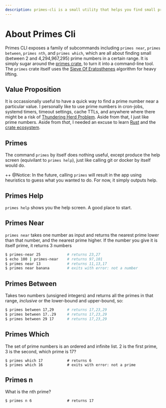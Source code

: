 ```yaml
---
description: primes-cli is a small utility that helps you find small prime numbers.
---
```


# About Primes Cli

Primes CLI exposes a family of subcommands including `primes near`, `primes between`, `primes nth`, and `primes which`, which are all about finding small (between 2 and 4,294,967,295) prime numbers in a certain range. It is simply sugar around the [primes crate](https://crates.io/crates/primes), to turn it into a command-line tool. The `primes` crate itself uses the [Sieve Of Eratosthenes](https://en.wikipedia.org/wiki/Sieve_of_Eratosthenes) algorithm for heavy lifting.

## Value Proposition

It is occassionally useful to have a quick way to find a prime number near a particular value. I personally like to use prime numbers in cron-jobs, systemd timers, timeout settings, cache TTLs, and anywhere where there might be a risk of [Thundering Herd Problem](https://en.wikipedia.org/wiki/Thundering_herd_problem). Aside from that, I just like prime numbers. Aside from _that_, I needed an excuse to learn [Rust](https://www.rust-lang.org/) and the [crate ecosystem](https://doc.rust-lang.org/cargo/guide/).

## Primes

The command `primes` by itself does nothing useful, except produce the help screen (equivilant to `primes help`), just like calling git or docker by itself would do.

++ @Notice: In the future, calling `primes` will result in the app using heuristics to guess what you wanted to do. For now, it simply outputs help.

## Primes Help

`primes help` shows you the help screen. A good place to start.

## Primes Near

`primes near` takes one number as input and returns the nearest prime lower than that number, and the nearest prime higher. If the number you give it is itself prime, it returns 3 numbers

```bash
$ primes-near 25            # returns 23,27
$ echo 100 | primes-near    # returns 97,101
$ primes near 13            # returns 11,13,17
$ primes near banana        # exits with error: not a number
```

## Primes Between

Takes two numbers \(unsigned integers\) and returns all the primes in that range, _inclusive_ or the lower-bound and upper-bound, so:

```bash
$ primes between 17,29      # returns 17,23,29
$ primes between 17..29     # returns 17,23,29
$ primes between 29 17      # returns 17,23,29
```

## Primes Which

The set of prime numbers is an ordered and infinite list. 2 is the first prime, 3 is the second, which prime is 17?

```shell
$ primes which 17           # returns 6
$ primes which 16           # exits with error: not a prime
```

## Primes n

What is the nth prime?

```shell
$ primes n 6                # returns 17
```
